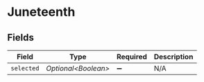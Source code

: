 # Juneteenth


## Fields

| Field                | Type                 | Required             | Description          |
| -------------------- | -------------------- | -------------------- | -------------------- |
| `selected`           | *Optional\<Boolean>* | :heavy_minus_sign:   | N/A                  |